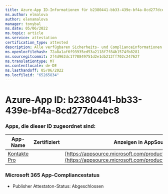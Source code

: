 ```yaml
---
title: Azure-App ID-Informationen für b2380441-bb33-439e-bf4a-8cd277dcebc8
ms.author: elmalova
author: elenamalova
manager: tonybal
ms.date: 05/06/2022
ms.topic: article
ms.service: attestation
certification_type: attested
description: Alle verfügbaren Sicherheits- und Complianceinformationen für b2380441-bb33-439e-bf4a-8cd277dcebc8.
ms.openlocfilehash: 72a8a1af6f93935ed53a2118f7f84b1574fb8281
ms.sourcegitcommit: 2f4d962dc1778849751d2e1db212ff702c247627
ms.translationtype: MT
ms.contentlocale: de-DE
ms.lasthandoff: 05/06/2022
ms.locfileid: "65265834"
---
```

# <a name="azure-app-id-b2380441-bb33-439e-bf4a-8cd277dcebc8"></a>Azure-App ID: b2380441-bb33-439e-bf4a-8cd277dcebc8


### <a name="apps-associated-with-this-id"></a>Apps, die dieser ID zugeordnet sind:
| **App-Name** | **Zertifiziert** | **Anzeigen in AppSource** |
|--------------|---------------|-----------------------|
| [Kontakte Pro](../forward/WA200002804.md) |  | [https://appsource.microsoft.com/product/office/WA200002804](https://appsource.microsoft.com/product/office/WA200002804) |

### <a name="microsoft-365-app-compliance-status"></a>Microsoft 365 App-Compliancestatus
- Publisher Attestaton-Status: Abgeschlossen
